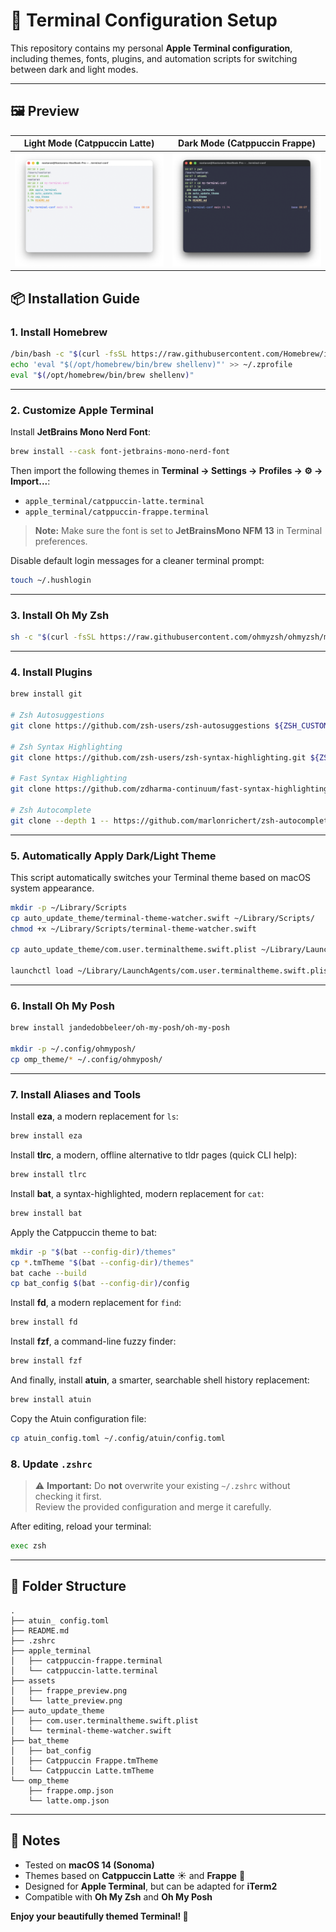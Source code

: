 # 🍎 Terminal Configuration Setup

This repository contains my personal **Apple Terminal configuration**, including themes, fonts, plugins, and automation scripts for switching between dark and light modes.

---

## 🖼️ Preview

| Light Mode (Catppuccin Latte) | Dark Mode (Catppuccin Frappe) |
|-------------------------------|-------------------------------|
| ![Latte Theme Preview](assets/latte_preview.png) | ![Frappe Theme Preview](assets/frappe_preview.png) |

## 📦 Installation Guide

### 1. Install Homebrew

```bash
/bin/bash -c "$(curl -fsSL https://raw.githubusercontent.com/Homebrew/install/HEAD/install.sh)"
echo 'eval "$(/opt/homebrew/bin/brew shellenv)"' >> ~/.zprofile
eval "$(/opt/homebrew/bin/brew shellenv)"
```

---

### 2. Customize Apple Terminal

Install **JetBrains Mono Nerd Font**:

```bash
brew install --cask font-jetbrains-mono-nerd-font
```

Then import the following themes in **Terminal → Settings → Profiles → ⚙️ → Import...**:

- `apple_terminal/catppuccin-latte.terminal`
- `apple_terminal/catppuccin-frappe.terminal`

> **Note:** Make sure the font is set to **JetBrainsMono NFM 13** in Terminal preferences.

Disable default login messages for a cleaner terminal prompt:

```bash
touch ~/.hushlogin
```

---

### 3. Install Oh My Zsh

```bash
sh -c "$(curl -fsSL https://raw.githubusercontent.com/ohmyzsh/ohmyzsh/master/tools/install.sh)"
```

---

### 4. Install Plugins

```bash
brew install git

# Zsh Autosuggestions
git clone https://github.com/zsh-users/zsh-autosuggestions ${ZSH_CUSTOM:-~/.oh-my-zsh/custom}/plugins/zsh-autosuggestions

# Zsh Syntax Highlighting
git clone https://github.com/zsh-users/zsh-syntax-highlighting.git ${ZSH_CUSTOM:-~/.oh-my-zsh/custom}/plugins/zsh-syntax-highlighting

# Fast Syntax Highlighting
git clone https://github.com/zdharma-continuum/fast-syntax-highlighting.git ${ZSH_CUSTOM:-~/.oh-my-zsh/custom}/plugins/fast-syntax-highlighting

# Zsh Autocomplete
git clone --depth 1 -- https://github.com/marlonrichert/zsh-autocomplete.git $ZSH_CUSTOM/plugins/zsh-autocomplete
```

---

### 5. Automatically Apply Dark/Light Theme

This script automatically switches your Terminal theme based on macOS system appearance.

```bash
mkdir -p ~/Library/Scripts
cp auto_update_theme/terminal-theme-watcher.swift ~/Library/Scripts/
chmod +x ~/Library/Scripts/terminal-theme-watcher.swift

cp auto_update_theme/com.user.terminaltheme.swift.plist ~/Library/LaunchAgents/

launchctl load ~/Library/LaunchAgents/com.user.terminaltheme.swift.plist
```

---

### 6. Install Oh My Posh

```bash
brew install jandedobbeleer/oh-my-posh/oh-my-posh

mkdir -p ~/.config/ohmyposh/
cp omp_theme/* ~/.config/ohmyposh/
```

---

### 7. Install Aliases and Tools

Install **eza**, a modern replacement for `ls`:

```bash
brew install eza
```

Install **tlrc**, a modern, offline alternative to tldr pages (quick CLI help):

```bash
brew install tlrc
```

Install **bat**, a syntax-highlighted, modern replacement for `cat`:

```bash
brew install bat
```

Apply the Catppuccin theme to bat:

```bash
mkdir -p "$(bat --config-dir)/themes"
cp *.tmTheme "$(bat --config-dir)/themes"
bat cache --build
cp bat_config $(bat --config-dir)/config
```

Install **fd**, a modern replacement for `find`:

```bash
brew install fd
```

Install **fzf**, a command-line fuzzy finder:

```bash
brew install fzf
```

And finally, install **atuin**, a smarter, searchable shell history replacement:

```bash
brew install atuin
```

Copy the Atuin configuration file:

```bash
cp atuin_config.toml ~/.config/atuin/config.toml
```

### 8. Update `.zshrc`

> ⚠️ **Important:** Do **not** overwrite your existing `~/.zshrc` without checking it first.  
> Review the provided configuration and merge it carefully.

After editing, reload your terminal:

```bash
exec zsh
```

---

## 🧩 Folder Structure

```
.
├── atuin_ config.toml
├── README.md
├── .zshrc
├── apple_terminal
│   ├── catppuccin-frappe.terminal
│   └── catppuccin-latte.terminal
├── assets
│   ├── frappe_preview.png
│   └── latte_preview.png
├── auto_update_theme
│   ├── com.user.terminaltheme.swift.plist
│   └── terminal-theme-watcher.swift
├── bat_theme
│   ├── bat_config
│   ├── Catppuccin Frappe.tmTheme
│   └── Catppuccin Latte.tmTheme
└── omp_theme
    ├── frappe.omp.json
    └── latte.omp.json
```

---

## 🧠 Notes

- Tested on **macOS 14 (Sonoma)**
- Themes based on **Catppuccin Latte** ☀️ and **Frappe** 🌙
- Designed for **Apple Terminal**, but can be adapted for **iTerm2**
- Compatible with **Oh My Zsh** and **Oh My Posh**

**Enjoy your beautifully themed Terminal! 🚀**
